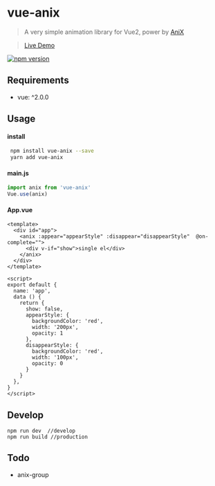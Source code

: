 # vue-anix

> A very simple animation library for Vue2, power by [AniX](https://github.com/a-jie/AniX)

> [Live Demo](http://geoffzhu.cn/vue-anix/)

[![npm version](https://img.shields.io/npm/v/vue-anix.svg)](https://www.npmjs.com/package/vue-anix)


## Requirements
- vue: ^2.0.0

## Usage
#### install

``` sh
 npm install vue-anix --save
 yarn add vue-anix
```

#### main.js

```javascript
import anix from 'vue-anix'
Vue.use(anix)
```

#### App.vue

```vue
<template>
  <div id="app">
    <anix :appear="appearStyle" :disappear="disappearStyle"  @on-complete="">
      <div v-if="show">single el</div>
    </anix>
  </div>
</template>

<script>
export default {
  name: 'app',
  data () {
    return {
      show: false,
      appearStyle: {
        backgroundColor: 'red',
        width: '200px',
        opacity: 1
      },
      disappearStyle: {
        backgroundColor: 'red',
        width: '100px',
        opacity: 0
      }
    }
  },
}
</script>
```


## Develop
```
npm run dev  //develop
npm run build //production
```

## Todo

- anix-group



